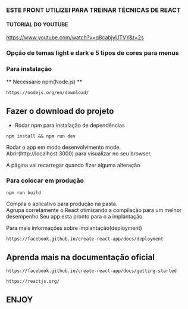 ### ESTE FRONT UTILIZEI PARA TREINAR TÉCNICAS DE REACT

#### TUTORIAL DO YOUTUBE
https://www.youtube.com/watch?v=q8cabjyUTVY&t=2s

### Opção de temas light e dark e 5 tipos de cores para menus

### Para instalação

** Necessário npm(Node.js) **
```
https://nodejs.org/en/download/
```
## Fazer o download do projeto

* Rodar npm para instalação de dependências
```
npm install && npm run dev
```

Rodar o app em modo desenvolvimento mode.\
Abrir(http://localhost:3000) para visualizar no seu browser.

A página vai recarregar quando fizer alguma alteração

### Para colocar em produção
```
npm run build
```
Compila o aplicativo para produção na pasta.\
Agrupa corretamente o React otimizando a compilação para um melhor desempenho
Seu app esta pronto para o a implantação

Para mais informações sobre implantação(deployment)
```
https://facebook.github.io/create-react-app/docs/deployment
```

## Aprenda mais na documentação oficial
```
https://facebook.github.io/create-react-app/docs/getting-started
```
```
https://reactjs.org/
```

## ENJOY
